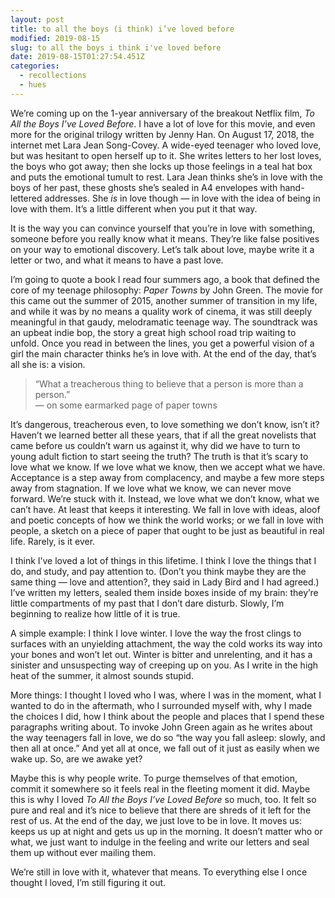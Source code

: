 ```yaml
---
layout: post
title: to all the boys (i think) i’ve loved before
modified: 2019-08-15
slug: to all the boys i think i've loved before
date: 2019-08-15T01:27:54.451Z
categories:
  - recollections
  - hues
---
```

We’re coming up on the 1-year anniversary of the breakout Netflix film, _To All the Boys I’ve Loved Before_. I have a lot of love for this movie, and even more for the original trilogy written by Jenny Han. On August 17, 2018, the internet met Lara Jean Song-Covey. A wide-eyed teenager who loved love, but was hesitant to open herself up to it. She writes letters to her lost loves, the boys who got away; then she locks up those feelings in a teal hat box and puts the emotional tumult to rest. Lara Jean thinks she’s in love with the boys of her past, these ghosts she’s sealed in A4 envelopes with hand-lettered addresses. She _is_ in love though — in love with the idea of being in love with them. It’s a little different when you put it that way.

It is the way you can convince yourself that you’re in love with something, someone before you really know what it means. They’re like false positives on your way to emotional discovery. Let’s talk about love, maybe write it a letter or two, and what it means to have a past love.

<!--more-->

I’m going to quote a book I read four summers ago, a book that defined the core of my teenage philosophy: _Paper Towns_ by John Green. The movie for this came out the summer of 2015, another summer of transition in my life, and while it was by no means a quality work of cinema, it was still deeply meaningful in that gaudy, melodramatic teenage way. The soundtrack was an upbeat indie bop, the story a great high school road trip waiting to unfold. Once you read in between the lines, you get a powerful vision of a girl the main character thinks he’s in love with. At the end of the day, that’s all she is: a vision.

> “What a treacherous thing to believe that a person is more than a person.” <br /> — on some earmarked page of paper towns

It’s dangerous, treacherous even, to love something we don’t know, isn’t it? Haven’t we learned better all these years, that if all the great novelists that came before us couldn’t warn us against it, why did we have to turn to young adult fiction to start seeing the truth? The truth is that it’s scary to love what we know.
If we love what we know, then we accept what we have. Acceptance is a step away from complacency, and maybe a few more steps away from stagnation. If we love what we know, we can never move forward. We’re stuck with it. Instead, we love what we don’t know, what we can’t have. At least that keeps it interesting. We fall in love with ideas, aloof and poetic concepts of how we think the world works; or we fall in love with people, a sketch on a piece of paper that ought to be just as beautiful in real life. Rarely, is it ever.

I think I’ve loved a lot of things in this lifetime. I think I love the things that I do, and study, and pay attention to. (Don’t you think maybe they are the same thing — love and attention?, they said in Lady Bird and I had agreed.) I’ve written my letters, sealed them inside boxes inside of my brain: they’re little compartments of my past that I don’t dare disturb. Slowly, I’m beginning to realize how little of it is true.

A simple example: I think I love winter. I love the way the frost clings to surfaces with an unyielding attachment, the way the cold works its way into your bones and won’t let out. Winter is bitter and unrelenting, and it has a sinister and unsuspecting way of creeping up on you. As I write in the high heat of the summer, it almost sounds stupid.

More things: I thought I loved who I was, where I was in the moment, what I wanted to do in the aftermath, who I surrounded myself with, why I made the choices I did, how I think about the people and places that I spend these paragraphs writing about. To invoke John Green again as he writes about the way teenagers fall in love, we do so “the way you fall asleep: slowly, and then all at once.” And yet all at once, we fall out of it just as easily when we wake up. So, are we awake yet?

Maybe this is why people write. To purge themselves of that emotion, commit it somewhere so it feels real in the fleeting moment it did. Maybe this is why I loved _To All the Boys I’ve Loved Before_ so much, too. It felt so pure and real and it’s nice to believe that there are shreds of it left for the rest of us. At the end of the day, we just love to be in love. It moves us: keeps us up at night and gets us up in the morning. It doesn’t matter who or what, we just want to indulge in the feeling and write our letters and seal them up without ever mailing them.

We’re still in love with it, whatever that means. To everything else I once thought I loved, I’m still figuring it out.